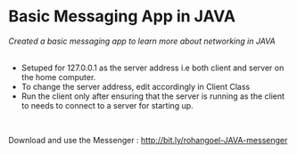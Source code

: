 # Basic Messaging App in JAVA
*Created a basic messaging app to learn more about networking in JAVA* <br>
<br>
- Setuped for 127.0.0.1 as the server address i.e both client and server on the home computer.
- To change the server address, edit accordingly in Client Class
- Run the client only after ensuring that the server is running as the client to needs to connect to a server for starting up.
<br>

Download and use the Messenger : http://bit.ly/rohangoel-JAVA-messenger

